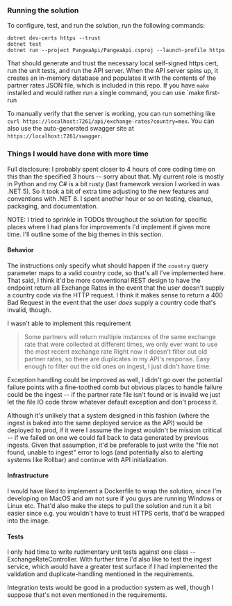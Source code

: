 ### Running the solution
To configure, test, and run the solution, run the following commands:
```
dotnet dev-certs https --trust
dotnet test
dotnet run --project PangeaApi/PangeaApi.csproj --launch-profile https
```

That should generate and trust the necessary local self-signed https cert, run the unit tests, and run the API server. When the API server spins up, it creates an in-memory database and populates it with the contents of the partner rates JSON file, which is included in this repo. If you have `make` installed and would rather run a single command, you can use `make first-run

To manually verify that the server is working, you can run something like `curl https://localhost:7261/api/exchange-rates?country=mex`. You can also use the auto-generated swagger site at `https://localhost:7261/swagger`.


### Things I would have done with more time

Full disclosure: I probably spent closer to 4 hours of core coding time on this than the specified 3 hours -- sorry about that. My current role is mostly in Python and my C# is a bit rusty (last framework version I worked in was .NET 5). So it took a bit of extra time adjusting to the new features and conventions with .NET 8. I spent another hour or so on testing, cleanup, packaging, and documentation. 

NOTE: I tried to sprinkle in TODOs throughout the solution for specific places where I had plans for improvements I'd implement if given more time.
I'll outline some of the big themes in this section.

#### Behavior
The instructions only specify what should happen if the `country` query parameter maps to a valid country code, so that's all I've implemented here.
That said, I think it'd be more conventional REST design to have the endpoint return all Exchange Rates in the event that the user doesn't supply a 
country code via the HTTP request. I think it makes sense to return a 400 Bad Request in the event that the user *does* supply a country code that's invalid, though.

I wasn't able to implement this requirement 
>  Some partners will return multiple instances of the same exchange rate that were collected at different times, we only ever want to use the most recent exchange rate
Right now it doesn't filter out old partner rates, so there are duplicates in my API's response. Easy enough to filter out the old ones on ingest, I just didn't have time. 

Exception handling could be improved as well, I didn't go over the potential failure points with a fine-toothed comb but obvious places to handle 
failure could be the ingest -- if the partner rate file isn't found or is invalid we just let the file IO code throw whatever default exception and don't process it.

Although it's unlikely that a system designed in this fashion (where the ingest is baked into the same deployed service as the API) would be deployed to prod, if it were
I assume the ingest wouldn't be mission critical -- if we failed on one we could fall back to data generated by previous ingests. Given that assumption, it'd be 
preferable to just write the "file not found, unable to ingest" error to logs (and potentially also to alerting systems like Rollbar) and continue with API initialization.

#### Infrastructure
I would have liked to implement a Dockerfile to wrap the solution, since I'm developing on MacOS and am not sure if you guys are running Windows or Linux etc. 
That'd also make the steps to pull the solution and run it a bit easier since e.g. you wouldn't have to trust HTTPS certs, that'd be wrapped into the image.


#### Tests
I only had time to write rudimentary unit tests against one class -- ExchangeRateController. With further time I'd also like to test the ingest service, which would have a greater test surface if I had implemented the validation and duplicate-handling mentioned in the requirements.

Integration tests would be good in a production system as well, though I suppose that's not even mentioned in the requirements.